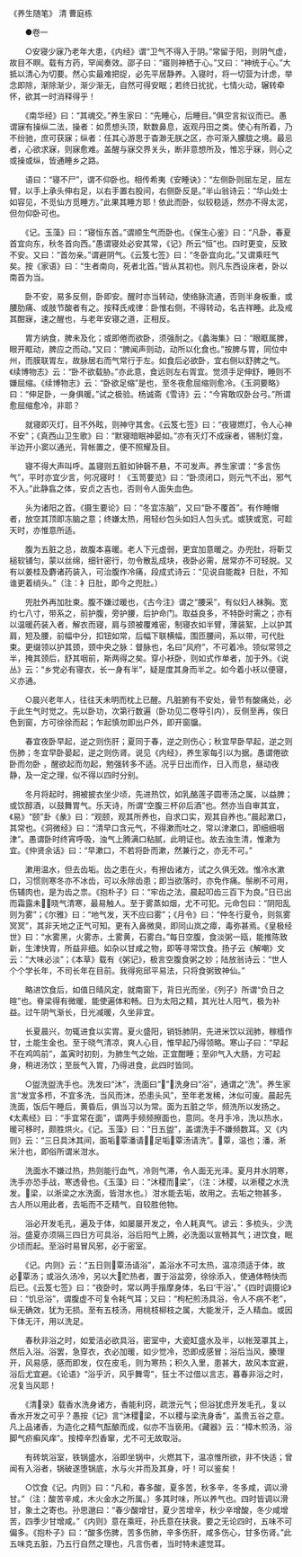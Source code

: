 <!-- { "loadSidebar": true } -->
《养生随笔》    清 曹庭栋

　　●卷一

　　○安寝少寐乃老年大患，《内经》谓“卫气不得入于阴。”常留于阳，则阴气虚，故目不瞑。载有方药，罕闻奏效。邵子曰：“寤则神栖于心。”又曰：“神统于心。”大抵以清心为切要。然心实最难把捉，必先平居静养。入寝时，将一切营为计虑，举念即除，渐除渐少，渐少渐无，自然可得安眠；若终日扰扰，七情火动，辗转牵怀，欲其一时消释得乎！

　　《南华经》曰：“其魂交。”养生家曰：“先睡心，后睡目。”俱空言拟议而已。愚谓寐有操纵二法，操者：如贯想头顶，默数鼻息，返观丹田之类。使心有所着，乃不纷驰，庶可获寐；纵者：任其心游思于杳渺无朕之区，亦可渐入朦胧之境。最忌者，心欲求寐，则寐愈难。盖醒与寐交界关头，断非意想所及，惟忘乎寐，则心之或操或纵，皆通睡乡之路。

　　语曰：“寝不尸”，谓不仰卧也。相传希夷《安睡诀》：“左侧卧则屈左足，屈左臂，以手上承头伸右足，以右手置右股间，右侧卧反是。”半山翁诗云：“华山处士如容见，不觅仙方觅睡方。”此果其睡方耶！依此而卧，似较稳适，然亦不得太泥，但勿仰卧可也。

　　《记。玉藻》曰：“寝恒东首。”谓顺生气而卧也。《保生心鉴》曰：“凡卧，春夏首宜向东，秋冬首向西。”愚谓寝处必安其常，《记》所云“恒”也。四时更变，反致不安。又曰：“首勿亲。”谓避阴气。《云笈七签》曰：“冬卧宜向北。”又谓乘旺气矣。按《家语》曰：“生者南向，死者北首。”皆从其初也。则凡东西设床者，卧以南首为当。

　　卧不安，易多反侧，卧即安。醒时亦当转动，使络脉流通，否则半身板重，或腰肋痛、或肢节酸者有之。按释氏戒律：卧惟右侧，不得转动，名吉祥睡。此及戒其酣寐，速之醒也，与老年安寝之道，正相反。

　　胃方纳食，脾未及化；或即倦而欲卧，须强耐之。《蠡海集》曰：“眼眶属脾，眼开眶动，脾应之而动。”又曰：“脾闻声则动，动所以化食也。”按脾与胃，同位中州，而膜联胃左，故脉居右而气常行于左。如食后必欲卧，宜右侧以舒脾之气。《续博物志》云：“卧不欲载胁。”亦此意，食远则左右胥宜。觉须手足伸舒，睡则不嫌屈缩。《续博物志》云：“卧欲足缩”是也，至冬夜愈屈缩则愈冷。《玉洞要略》曰：“伸足卧，一身俱暖。”试之极验。杨诚斋《雪诗》云：“今宵敢叹卧台弓。”所谓愈屈缩愈冷，非耶？

　　就寝即灭灯，目不外眩，则神守其舍。《云笈七签》曰：“夜寝燃灯，令人心神不安”；《真西山卫生歌》曰：“默寝暗眠神晏如。”亦有灭灯不成寐者，锡制灯龛，半边开小窦以通光，背帐置之，便不照耀及目。

　　寝不得大声叫呼。盖寝则五脏如钟磬不悬，不可发声。养生家谓：“多言伤气”，平时亦宜少言，何况寝时！《玉笥要览》曰：“卧须闭口，则元气不出，邪气不入。”此静翕之体，安贞之吉也，否则令人面失血色。

　　头为诸阳之首。《摄生要论》曰：“冬宜冻脑”，又曰“卧不覆首”。有作睡帽者，放空其顶即冻脑之意；终嫌太热，用轻纱包头如妇人包头式。或狭或宽，可趁天时，亦惟意所适。

　　腹为五脏之总，故腹本喜暖。老人下元虚弱，更宜加意暖之。办兜肚，将靳艾槌软铺匀，蒙以丝绵，细针密行，勿令散乱成块，夜卧必需，居常亦不可轻脱。又有以姜桂及麝诸药装入，可治腹作冷痛，段成式诗云：“见说自能裁衤日肚，不知谁更着绡头。”（注：衤日肚，即今之兜肚。）

　　兜肚外再加肚束。腹不嫌过暖也，《古今注》谓之“腰采”，有似妇人袜胸。宽约七八寸，带系之，前护腹，旁护腰，后护命门。取益良多，不特卧时需之；亦有以温暖药装入者，解衣而寝，肩与颈被覆难密，制寝衣如半臂，薄装絮，上以护其肩，短及腰，前幅中分，扣钮如常，后幅下联横幅，围匝腰间，系以带，可代肚束。更缀领以护其颈，颈中央之脉：督脉也，名曰“风府”，不可着冷。领似常领之半，掩其颈后，舒其咽前，斯两得之矣。穿小袄卧，则如式作单者，加于外。《说丛》云：“乡党必有寝衣，长一身有半”，疑是度其身而半之。如今着小袄以便寝，义亦通。

　　○晨兴老年人，往往天未明而枕上已醒。凡脏腑有不安处，骨节有酸痛处，必于此生气时觉之。先以卧功，次第行数遍（卧功见二卷导引内），反侧至再，俟日色到窗，方可徐徐而起；乍起慎勿即出户外，即开窗牖。

　　春宜夜卧早起，逆之则伤肝；夏同于春，逆之则伤心；秋宜早卧早起，逆之则伤肺；冬宜早卧晏起，逆之则伤肾。说见《内经》，养生家每引以为据。愚谓倦欲卧而勿卧 ，醒欲起而勿起，勉强转多不适。况乎日出而作，日入而息，昼动夜静，及一定之理，似不得以四时分别。

　　冬月将起时，拥被披衣坐少顷，先进热饮，如乳酪莲子圆枣汤之属，以益脾；或饮醇酒，以鼓舞胃气。乐天诗，所谓“空腹三杯卯后酒”也。然亦当自审其宜，《易》“颐”卦《彖》曰：“观颐，观其所养也，自求口实，观其自养也。”晨起漱口，其常也。《洞微经》曰：“清早口含元气，不得漱而吐之，常以津漱口，即细细咽津”。愚谓卧时终宵呼吸，浊气上腾满口粘腻，此明证也。故去浊生清，惟漱为宜。《仲贤余话》曰：“早漱口，不若将卧而漱，然兼行之，亦无不可。”

　　漱用温水，但去齿垢。齿之患在火，有擦齿诸方，试之久俱无效。惟冷水漱口，习惯则寒冬亦不冰齿，可以永除齿患；即当欲落时，亦免作痛。鬃刷不可用，伤辅肉也，是为齿之祟。《抱朴子》曰：“牢齿之法，晨起叩齿三百下为良。”日已出而霜露未，晓气清寒，最易触人。至于雾蒸如烟，尤不可犯。元命包曰：“阴阳乱则为雾”；《尔雅》曰：“地气发，天不应曰雾”；《月令》曰：“仲冬行夏令，则氛雾冥冥”，其非天地之正气可知。更有入鼻微臭，即同山岚之瘴，毒弥甚焉。《皇极经世》曰：“水雾黑，火雾赤，土雾黄，石雾白。”每日空腹，食淡粥一瓯，能推陈致新，生津快胃，所益非细。如杂以甘咸之物，即等寻常饮食。扬子云《解嘲》文云：“大味必淡”；《本草》载有《粥记》，极言空腹食粥之妙；陆放翁诗云：“世人个个学长年，不司长年在目前。我得宛邱平易法，只将食粥致神仙。”

　　略进饮食后，如值日晴风定，就南窗下，背日光而坐，《列子》所谓“负日之暄”也。脊梁得有微暖，能使遍体和畅。日为太阳之精，其光壮人阳气，极为补益。过午阴气渐长，日光减暖，久坐非宜。

　　长夏晨兴，勿辄进食以实胃。夏火盛阳，销铄肺阴，先进米饮以润肺，稼樯作甘，土能生金也。至于晓气清凉，爽人心目，惟早起乃得领略。寒山子曰：“早起不在鸡鸣前”，盖寅时初刻，为肺生气之始，正宜酣睡；至卯气入大肠，方可起身，稍进汤饮；至辰气入胃，乃得进食，此四时皆同。

　　○盥洗盥洗手也。洗发曰“沐”，洗面曰“”，洗身曰“浴”，通谓之“洗”。养生家言“发宜多栉，不宜多洗，当风而沐，恐患头风”，至年老发稀，沐似可废。晨起先洗面，饭后午睡后，黄昏后，俱当习以为常。面为五脏之华，频洗所以发扬之。《太素经》曰：“手宜常在面”，谓两手频频擦面也，意同。冬月手冷，洗以热水，暖可移时，颇胜烘火。《记。玉藻》曰：“日五盥”，盖谓洗手不嫌频数耳。又《内则》云：“三日具沐其间，面垢覃潘请，足垢覃汤请洗”。覃，温也；潘，淅米汁也，即俗所谓米泔水。

　　洗面水不嫌过热，热则能行血气，冷则气滞，令人面无光泽。夏月井水阴寒，洗手亦恐手战，寒透骨也。《玉藻》曰：“沐稷而梁”，（注：沐稷，以淅稷之水洗发。梁，以淅梁之水洗面，皆泔水也。）泔水能去垢，故用之。去垢之物甚多，古人所以用此者，去垢而不乏精气，自较胜他物。

　　浴必开发毛孔，遍及于体，如屡屡开发之，令人耗真气。谚云：多梳头，少洗浴。盛夏亦须隔三四日方可具浴，浴后阳气上腾，必洗面以宣畅其气；进饮食，眠少顷而起。至浴时易冒风邪，必于密室。

　　《记。内则》云：“五日则覃汤请浴”，盖浴水不可太热，温凉须适于体，故必覃汤；或浴久汤冷，另以大贮热者，置于浴盆旁，徐徐添入，使通体畅快而后已。《云笈七签》曰：“夜卧时，常以两手揩摩身体，名曰‘干浴’。”《四时调摄论》曰：“饥忌浴”，谓腹虚不可复令耗气耳；又曰：“枸杞煎汤具浴，令人不病不老”，纵无确效，犹为无损。至有五枝汤，用桃枝柳枝之属，大能发汗，乏人精血。或因下体无汗，用以洗足。

　　春秋非浴之时，如爱洁必欲具浴，密室中，大瓷缸盛水及半，以帐笼罩其上，然后入浴。浴罢，急穿衣，衣必加暖，如少觉冷，恐即成感冒；浴后当风，腠理开，风易感，感而即发，仅在皮毛，则为寒热；积久入里，患甚大，故风本宜避，浴后尤宜避。《论语》“浴乎沂，风乎舞雩”，狂士不过借以言志，暮春非浴之时，况复当风耶！

　　《清录》载香水洗身诸方，香能利窍，疏泄元气；但浴犹虑开发毛孔，复以香水开发之可乎？愚按《记》言“沐稷梁，不以稷与梁洗身香”，盖贵五谷之意。凡上品诸香，为造化之精气酝酿而成，似亦不当亵用。《藏器》云：“樟木煎汤，浴脚气疥癣风痒”。按樟辛烈香窜，尤不可无故取浴。

　　有砖筑浴室，铁锅盛水，浴即坐锅中，火燃其下，温凉惟所欲，非不快适；曾闻有入浴者，锅破遂堕锅底，水与火并而及其身，吁！可以鉴矣！

　　○饮食《记。内则》曰：“凡和，春多酸，夏多苦，秋多辛，冬多咸，调以滑甘。”（注：酸苦辛咸，木火金水之所属。）多其时味，所以养气也。四时皆调以滑甘，象土之寄也。孙思邈曰：“春少酸增甘，夏少苦增辛，秋少辛增酸，冬少咸增苦，四季少甘增咸。”《内则》意在乘旺，孙氏意在扶衰。要之无论四时，五味不可偏多。《抱朴子》曰：“酸多伤脾，苦多伤肺，辛多伤肝，咸多伤心，甘多伤肾。”此五味克五脏，乃五行自然之理也，凡言伤者，当时特未遽觉耳。

